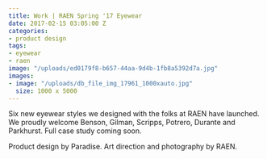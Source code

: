 ```yaml
---
title: Work | RAEN Spring '17 Eyewear
date: 2017-02-15 03:05:00 Z
categories:
- product design
tags:
- eyewear
- raen
image: "/uploads/ed0179f8-b657-44aa-9d4b-1fb8a5392d7a.jpg"
images:
- image: "/uploads/db_file_img_17961_1000xauto.jpg"
  size: 1000 x 5000
---
```


Six new eyewear styles we designed with the folks at RAEN have launched. We proudly welcome Benson, Gilman, Scripps, Potrero, Durante and Parkhurst. Full case study coming soon.

Product design by Paradise. Art direction and photography by RAEN.
